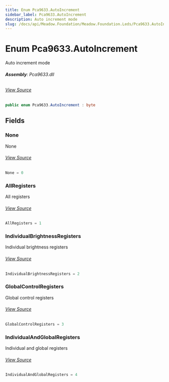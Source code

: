 ```yaml
---
title: Enum Pca9633.AutoIncrement
sidebar_label: Pca9633.AutoIncrement
description: Auto increment mode
slug: /docs/api/Meadow.Foundation/Meadow.Foundation.Leds/Pca9633.AutoIncrement
---
```

# Enum Pca9633.AutoIncrement
Auto increment mode

###### **Assembly**: Pca9633.dll
###### [View Source](https://github.com/WildernessLabs/Meadow.Foundation.git/blob/develop/Source/Meadow.Foundation.Peripherals/Leds.Pca9633/Driver/Pca9633.Enums.cs#L93)
```csharp title="Declaration"
public enum Pca9633.AutoIncrement : byte
```
## Fields
### None
None
###### [View Source](https://github.com/WildernessLabs/Meadow.Foundation.git/blob/develop/Source/Meadow.Foundation.Peripherals/Leds.Pca9633/Driver/Pca9633.Enums.cs#L98)
```csharp title="Declaration"
None = 0
```
### AllRegisters
All registers
###### [View Source](https://github.com/WildernessLabs/Meadow.Foundation.git/blob/develop/Source/Meadow.Foundation.Peripherals/Leds.Pca9633/Driver/Pca9633.Enums.cs#L102)
```csharp title="Declaration"
AllRegisters = 1
```
### IndividualBrightnessRegisters
Individual brightness registers
###### [View Source](https://github.com/WildernessLabs/Meadow.Foundation.git/blob/develop/Source/Meadow.Foundation.Peripherals/Leds.Pca9633/Driver/Pca9633.Enums.cs#L106)
```csharp title="Declaration"
IndividualBrightnessRegisters = 2
```
### GlobalControlRegisters
Global control registers
###### [View Source](https://github.com/WildernessLabs/Meadow.Foundation.git/blob/develop/Source/Meadow.Foundation.Peripherals/Leds.Pca9633/Driver/Pca9633.Enums.cs#L110)
```csharp title="Declaration"
GlobalControlRegisters = 3
```
### IndividualAndGlobalRegisters
Individual and global registers
###### [View Source](https://github.com/WildernessLabs/Meadow.Foundation.git/blob/develop/Source/Meadow.Foundation.Peripherals/Leds.Pca9633/Driver/Pca9633.Enums.cs#L114)
```csharp title="Declaration"
IndividualAndGlobalRegisters = 4
```
